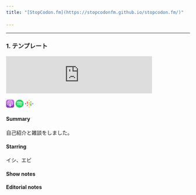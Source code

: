 ```yaml
---
title: "[StopCodon.fm](https://stopcodonfm.github.io/stopcodon.fm/)"

---
```

-------
### 1. テンプレート

<iframe src="https://anchor.fm/stopcodon/embed/episodes/1-e12slo5" height="102px" width="400px" frameborder="0" scrolling="no"></iframe>

[<img src="https://raw.githubusercontent.com/StopCodonfm/stopcodon/main/logos/apple-podcasts.png" width="22px">]()
[<img src="https://raw.githubusercontent.com/StopCodonfm/stopcodon/main/logos/spotify.png" width="22px">]()
[<img src="https://raw.githubusercontent.com/StopCodonfm/stopcodon/main/logos/google-podcasts.png" width="22px">]()
<!--[<img src="https://raw.githubusercontent.com/StopCodonfm/stopcodon/main/logos/anchor.png" width="22px">](https://anchor.fm/stopcodon/episodes/1-e12slo5)-->

#### Summary
自己紹介と雑談をしました。

#### Starring
イシ、エビ

#### Show notes

#### Editorial notes
